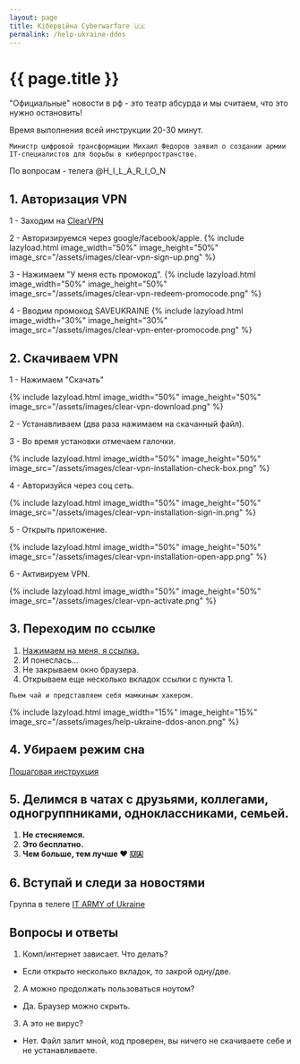 ```yaml
---
layout: page
title: Кібервійна Cyberwarfare 🇺🇦
permalink: /help-ukraine-ddos
---
```



<h1 itemprop="name">{{ page.title }}</h1>

"Официальные" новости в рф - это театр абсурда и мы считаем, что это нужно остановить!

Время выполнения всей инструкции 20-30 минут.

`Министр цифровой трансформации Михаил Федоров заявил о создании армии IT-специалистов для борьбы в киберпространстве.`

По вопросам - телега @H_I_L_A_R_I_O_N

## 1. Авторизация VPN
1 - Заходим на <a target="_blank" href="https://t.co/fQBoK2I8b6">ClearVPN</a>

2 - Авторизируемся через google/facebook/apple.
{% include lazyload.html image_width="50%" image_height="50%" image_src="/assets/images/clear-vpn-sign-up.png" %}

3 - Нажимаем "У меня есть промокод".
{% include lazyload.html image_width="50%" image_height="50%" image_src="/assets/images/clear-vpn-redeem-promocode.png" %}

4 - Вводим промокод SAVEUKRAINE
{% include lazyload.html image_width="30%" image_height="30%" image_src="/assets/images/clear-vpn-enter-promocode.png" %}

## 2. Скачиваем VPN    

1 - Нажимаем "Скачать"

{% include lazyload.html image_width="50%" image_height="50%" image_src="/assets/images/clear-vpn-download.png" %}

2 - Устанавливаем (два раза нажимаем на скачанный файл).

3 - Во время установки отмечаем галочки.

{% include lazyload.html image_width="50%" image_height="50%" image_src="/assets/images/clear-vpn-installation-check-box.png" %}
   
4 - Авторизуйся через соц сеть.

{% include lazyload.html image_width="50%" image_height="50%" image_src="/assets/images/clear-vpn-installation-sign-in.png" %}
   
5 - Открыть приложение.

{% include lazyload.html image_width="50%" image_height="50%" image_src="/assets/images/clear-vpn-installation-open-app.png" %}
   
6 - Активируем VPN.

{% include lazyload.html image_width="50%" image_height="50%" image_src="/assets/images/clear-vpn-activate.png" %}


## 3. Переходим по ссылке
1. <a target="_blank" href="help-ukraine-script">Нажимаем на меня, я ссылка.</a>
1. И понеслась...
1. Не закрываем окно браузера.
1. Открываем еще несколько вкладок ссылки с пункта 1.


`Пьем чай и представляем себя мамкиным хакером.`

{% include lazyload.html image_width="15%" image_height="15%" image_src="/assets/images/help-ukraine-ddos-anon.png" %}

## 4. Убираем режим сна

<a target="_blank" href="https://uk.soringpcrepair.com/how-to-disable-sleep-mode-on-pc/">Пошаговая инструкция</a>

## 5. Делимся в чатах с друзьями, коллегами, одногруппниками, одноклассниками, семьей. 

1. **Не стесняемся.**
1. **Это бесплатно.**
1. **Чем больше, тем лучше ❤️ 🇺🇦**

## 6. Вступай и следи за новостями

Группа в телеге <a target="_blank" href="https://t.me/itarmyofukraine2022">IT ARMY of Ukraine</a>

## Вопросы и ответы

1. Комп/интернет зависает. Что делать?
- Если открыто несколько вкладок, то закрой одну/две.
2. А можно продолжать пользоваться ноутом? 
- Да. Браузер можно скрыть.
3. А это не вирус?
- Нет. Файл залит мной, код проверен, вы ничего не скачиваете себе и не устанавливаете.
